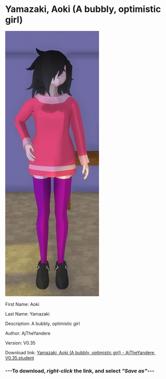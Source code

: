 # Yamazaki, Aoki (A bubbly, optimistic girl)

<img src = "https://raw.githubusercontent.com/Arbiter1223/Daigaku-Gurashi-Custom-Students/master/Students/Files/Yamazaki%2C%20Aoki%20(A%20bubbly%2C%20optimistic%20girl).png">

First Name: Aoki

Last Name: Yamazaki

Description: A bubbly, optimistic girl

Author: AjTheYandere

Version: V0.35

Download link: <a href="https://raw.githubusercontent.com/Arbiter1223/Daigaku-Gurashi-Custom-Students/master/Students/Files/Yamazaki%2C%20Aoki%20(A%20bubbly%2C%20optimistic%20girl)%20-%20AjTheYandere%2C%20V0.35.student">Yamazaki, Aoki (A bubbly, optimistic girl) - AjTheYandere, V0.35.student</a>

### ---**To download, _right-click_ the link, and select _"Save as"_**---
